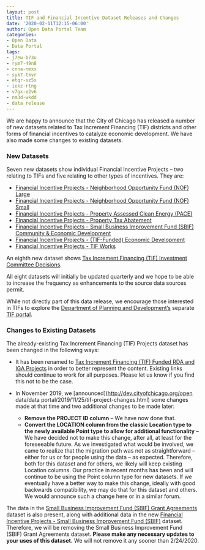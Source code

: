 ```yaml
---
layout: post
title: TIF and Financial Incentive Dataset Releases and Changes
date: '2020-02-11T12:15-06:00'
author: Open Data Portal Team
categories:
- Open Data
- Data Portal
tags:
- j7ew-b73u
- rym7-49n8
- cnna-nmxx
- syk7-tkvr
- etqr-sz5x
- iekz-rtng
- v7gx-e2v6
- nm3d-wkdd
- data release
---
```

We are happy to announce that the City of Chicago has released a number of new datasets related to Tax Increment Financing (TIF) districts and other forms of financial incentives to catalyze economic development. We have also made some changes to existing datasets.
 
### New Datasets
 
Seven new datasets show individual Financial Incentive Projects – two relating to TIFs and five relating to other types of incentives. They are:
 
* [Financial Incentive Projects - Neighborhood Opportunity Fund (NOF) Large](https://data.cityofchicago.org/Community-Economic-Development/Financial-Incentive-Projects-Neighborhood-Opportun/j7ew-b73u)
* [Financial Incentive Projects - Neighborhood Opportunity Fund (NOF) Small](https://data.cityofchicago.org/Community-Economic-Development/Financial-Incentive-Projects-Neighborhood-Opportun/rym7-49n8)
* [Financial Incentive Projects - Property Assessed Clean Energy (PACE)](https://data.cityofchicago.org/Community-Economic-Development/Financial-Incentive-Projects-Property-Assessed-Cle/cnna-nmxx)
* [Financial Incentive Projects - Property Tax Abatement](https://data.cityofchicago.org/Community-Economic-Development/Financial-Incentive-Projects-Property-Tax-Abatemen/syk7-tkvr)
* [Financial Incentive Projects - Small Business Improvement Fund (SBIF)
Community & Economic Development](https://data.cityofchicago.org/Community-Economic-Development/Financial-Incentive-Projects-Small-Business-Improv/etqr-sz5x)
* [Financial Incentive Projects - (TIF-Funded) Economic Development](https://data.cityofchicago.org/Community-Economic-Development/Financial-Incentive-Projects-TIF-Funded-Economic-D/iekz-rtng)
* [Financial Incentive Projects - TIF Works](https://data.cityofchicago.org/Community-Economic-Development/Financial-Incentive-Projects-TIF-Works/v7gx-e2v6)
 
An eighth new dataset shows [Tax Increment Financing (TIF) Investment Committee Decisions](https://data.cityofchicago.org/d/nm3d-wkdd).
 
All eight datasets will initially be updated quarterly and we hope to be able to increase the frequency as enhancements to the source data sources permit.
 
While not directly part of this data release, we encourage those interested in TIFs to explore the [Department of Planning and Development’s](https://www.chicago.gov/city/en/depts/dcd/provdrs/tif.html) separate [TIF portal](https://webapps1.chicago.gov/ChicagoTif/).
 
 
### Changes to Existing Datasets
 
The already-existing Tax Increment Financing (TIF) Projects dataset has been changed in the following ways:
 
* It has been renamed to [Tax Increment Financing (TIF) Funded RDA and IGA Projects](https://data.cityofchicago.org/d/mex4-ppfc) in order to better represent the content. Existing links should continue to work for all purposes. Please let us know if you find this not to be the case.

* In November 2019, we [announced](http://dev.cityofchicago.org/open data/data portal/2019/11/25/tif-project-changes.html) some changes made at that time and two additional changes to be made later:
    * **Remove the PROJECT ID column** – We have now done that.
    * **Convert the LOCATION column from the classic Location type to the newly available Point type to allow for additional functionality** – We have decided not to make this change, after all, at least for the foreseeable future. As we investigated what would be involved, we came to realize that the migration path was not as straightforward – either for us or for people using the data – as expected. Therefore, both for this dataset and for others, we likely will keep existing Location columns. Our practice in recent months has been and will continue to be using the Point column type for new datasets. If we eventually have a better way to make this change, ideally with good backwards compatibility, we may do that for this dataset and others. We would announce such a change here or in a similar forum.
 
The data in the [Small Business Improvement Fund (SBIF) Grant Agreements](https://data.cityofchicago.org/d/jp7n-tgmf) dataset is also present, along with additional data in the new [Financial Incentive Projects - Small Business Improvement Fund (SBIF)](https://data.cityofchicago.org/d/etqr-sz5x) dataset. Therefore, we will be removing the Small Business Improvement Fund (SBIF) Grant Agreements dataset. **Please make any necessary updates to your uses of this dataset.** We will not remove it any sooner than 2/24/2020.

